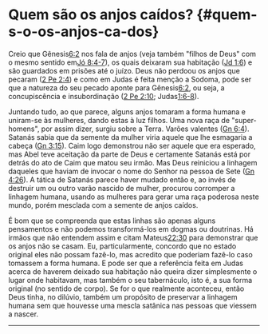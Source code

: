 # Quem são os anjos caídos? {#quem-s-o-os-anjos-ca-dos}

Creio que Gênesis[6:2](http://bibliaonline.com.br/acf/gn/6/2) nos fala de anjos (veja também &quot;filhos de Deus&quot; com o mesmo sentido em[Jó 8:4-7](http://bibliaonline.com.br/acf/jó/8/4-7)), os quais deixaram sua habitação ([Jd 1:6](http://bibliaonline.com.br/acf/jd/1/6)) e são guardados em prisões até o juízo. Deus não perdoou os anjos que pecaram ([2 Pe 2:4](http://bibliaonline.com.br/acf/2pe/2/4)) e como em Judas é feita menção a Sodoma, pode ser que a natureza do seu pecado aponte para Gênesis[6:2](http://bibliaonline.com.br/acf/gn/6/2), ou seja, a concupiscência e insubordinação ([2 Pe 2:10](http://bibliaonline.com.br/acf/2pe/2/10); Judas[1:6-8](http://bibliaonline.com.br/acf/jd/1/6-8)).

Juntando tudo, ao que parece, alguns anjos tomaram a forma humana e uniram-se às mulheres, dando estas à luz filhos. Uma nova raça de &quot;super-homens&quot;, por assim dizer, surgiu sobre a Terra. Varões valentes ([Gn 6:4](http://bibliaonline.com.br/acf/gn/6/4)). Satanás sabia que da semente da mulher viria aquele que lhe esmagaria a cabeça ([Gn 3:15](http://bibliaonline.com.br/acf/gn/3/15)). Caim logo demonstrou não ser aquele que era esperado, mas Abel teve aceitação da parte de Deus e certamente Satanás está por detrás do ato de Caim que matou seu irmão. Mas Deus reiniciou a linhagem daqueles que haviam de invocar o nome do Senhor na pessoa de Sete ([Gn 4:26](http://bibliaonline.com.br/acf/gn/4/26)). A tática de Satanás parece haver mudado então e, ao invés de destruir um ou outro varão nascido de mulher, procurou corromper a linhagem humana, usando as mulheres para gerar uma raça poderosa neste mundo, porém mesclada com a semente de anjos caídos.

É bom que se compreenda que estas linhas são apenas alguns pensamentos e não podemos transformá-los em dogmas ou doutrinas. Há irmãos que não entendem assim e citam Mateus[22:30](http://bibliaonline.com.br/acf/mt/22/30) para demonstrar que os anjos não se casam. Eu, particularmente, concordo que no estado original eles não possam fazê-lo, mas acredito que poderiam fazê-lo caso tomassem a forma humana. E pode ser que a referência feita em Judas acerca de haverem deixado sua habitação não queira dizer simplesmente o lugar onde habitavam, mas também o seu tabernáculo, isto é, a sua forma original (no sentido de corpo). Se for o que realmente aconteceu, então Deus tinha, no dilúvio, também um propósito de preservar a linhagem humana sem que houvesse uma mescla satânica nas pessoas que viessem a nascer.

*****
